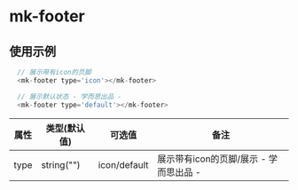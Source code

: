 # mk-footer

## 使用示例
```JavaScript
  // 展示带有icon的页脚
  <mk-footer type='icon'></mk-footer>

  // 展示默认状态 - 学而思出品 -
  <mk-footer type='default'></mk-footer>
```

| 属性           | 类型(默认值)    | 可选值      | 备注                        |
| ------------- | ------------- | ----------  | --------------------------- |
| type          | string("")    | icon/default   |展示带有icon的页脚/展示 - 学而思出品 -      |
